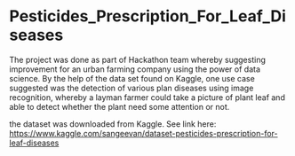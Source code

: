 # Pesticides_Prescription_For_Leaf_Diseases

The project was done as part of Hackathon team whereby suggesting improvement for an urban farming company using the power of data science. By the help of the data set found on Kaggle, one use case suggested was the detection of various plan diseases using image recognition, whereby a layman farmer could take a picture of plant leaf and able to detect whether the plant need some attention or not.

the dataset was downloaded from Kaggle. See link here: https://www.kaggle.com/sangeevan/dataset-pesticides-prescription-for-leaf-diseases
